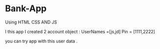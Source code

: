 # Bank-App
Using HTML CSS AND JS

I this app I created 2 account object :
UserNames =[js,jd]
Pin = [1111,2222]

you can try app with this user data .

